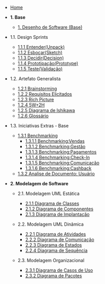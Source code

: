 <!-- docs/_sidebar.md -->

- [Home](./README.md)

- **1. Base**
  - [1. Desenho de Software (Base)](/Base/1.Base.md)
    
 * 1.1. Design Sprints
    - [1.1.1 Entender(Unpack)](Base/DesignSprint/Entender.md)
    - [1.1.2 Esboçar(Sketch)](Base/DesignSprint/Esboçar.md)
    - [1.1.3 Decidir(Decision)](Base/DesignSprint/Decidir.md)
    - [1.1.4 Prototipação(Prototype)](Base/DesignSprint/Prototipo.md)
    - [1.1.5 Teste(Validação)](Base/DesignSprint/TesteValidacao.md)

  * 1.2. Artefato Generalista
    - [1.2.1 Brainstorming](Base/ArtefatoGeneralista/BrainStorm.md)
    - [1.2.2 Requisitos Elicitados](Base/ArtefatoGeneralista/RequisitosElicitados.md)
    - [1.2.3 Rich Picture](Base/ArtefatoGeneralista/RichPicture.md) 
    - [1.2.4 5W+2H](Base/ArtefatoGeneralista/5W2H.md)
    - [1.2.5 Diagrama de Ishikawa](Base/ArtefatoGeneralista/DiagramaIshikawa.md)
    - [1.2.6 Glossário](Base/ArtefatoGeneralista/glossario.md)

  * 1.3. Iniciativas Extras - Base

    * [1.3.1 Benchmarking](Base/IniciativaExtra/Benchmarking/Benchmarking.md)
      - [1.3.1.1 Benchmarking:Vendas](Base/IniciativaExtra/Benchmarking/venda.md)
      - [1.3.1.2 Benchmarking:Gestão](Base/IniciativaExtra/Benchmarking/gestao.md)
      - [1.3.1.3 Benchmarking:Pagamentos](Base/IniciativaExtra/Benchmarking/pagamento.md)
      - [1.3.1.4 Benchmarking:Check-In](Base/IniciativaExtra/Benchmarking/checkin.md)
      - [1.3.1.5 Benchmarking:Comunicação](Base/IniciativaExtra/Benchmarking/comunicacao.md)
      - [1.3.1.6 Benchmarking:Cashback](Base/IniciativaExtra/Benchmarking/cashback.md)
    - [1.3.2 Analise de Documento: Usuário](Base/IniciativaExtra/AnalisePerfil.md)

- **2. Modelagem de Software**
  - 2.1. Modelagem UML Estática
    - [2.1.1 Diagrama de Classes](/Modelagem/ModelagemEstatica/DiagramaClasses.md)
    - [2.1.2 Diagrama de Componentes](/Modelagem/ModelagemEstatica/DiagramaComponentes.md)
    - [2.1.3 Diagrama de Implantação](/Modelagem/ModelagemEstatica/DiagramaImplantacao.md)

  - 2.2. Modelagem UML Dinâmica
    - [2.2.1 Diagrama de Atividades](/Modelagem/ModelagemDinamica/DiagramaAtividades.md)
    - [2.2.2 Diagrama de Comunicação](/Modelagem/ModelagemDinamica/DiagramaComunicacao.md)
    - [2.2.3 Diagrama de Estados](/Modelagem/ModelagemDinamica/DiagramaEstados.md)
    - [2.2.4 Diagrama de Sequência](/Modelagem/ModelagemDinamica/DiagramaSequencia.md)

  - 2.3. Modelagem Organizacional
    - [2.3.1 Diagrama de Casos de Uso](/Modelagem/ModelagemOrganizacional/DiagramaCasosUso.md)
    - [2.3.2 Diagrama de Pacotes](/Modelagem/ModelagemOrganizacional/DiagramaPacotes.md)